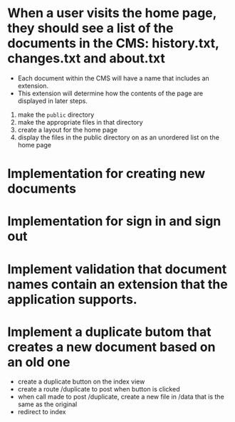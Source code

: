 # When a user visits the home page, they should see a list of the documents in the CMS: history.txt, changes.txt and about.txt

- Each document within the CMS will have a name that includes an extension.
- This extension will determine how the contents of the page are displayed in
  later steps.


1. make the `public` directory
2. make the appropriate files in that directory
3. create a layout for the home page
4. display the files in the public directory on as an unordered list on the home page

# Implementation for creating new documents

<!-- - When a user views the index page, they should see a link that says "New Document": -->
<!--   1. add a link to index view, that allow for creating a new document -->
<!-- - When a user clicks the "New Document" link, they should be taken to a page with a text input labeled "Add a new document:" and a submit button labeled "Create": -->
<!-- - When a user enters a document name and clicks "Create", they should be redirected to the index page. The name they entered in the form should now appear in the file list. They should see a message that says "$FILENAME was created.", where $FILENAME is the name of the document just created: -->
<!-- -  If a user attempts to create a new document without a name, the form should be re-displayed and a message should say "A name is required.": -->

# Implementation for sign in and sign out

<!-- - When a signed-out user views the index page of the site, they should see a "Sign In" button. -->
<!--   1. add a sign in button to the index page, only if user is not signed in -->

<!-- - When a user clicks the "Sign In" button, they should be taken to a new page with a sign in form. The form should contain a text input labeled "Username" and a password input labeled "Password". The form should also contain a submit button labeled "Sign In": -->
<!---->
<!-- - When a user enters the username "admin" and password "secret" into the sign in form and clicks the "Sign In" button, they should be signed in and redirected to the index page. A message should display that says "Welcome!": -->
<!---->
<!-- - When a user enters any other username and password into the sign in form and clicks the "Sign In" button, the sign in form should be redisplayed and an error message "Invalid credentials" should be shown. The username they entered into the form should appear in the username input. -->
<!---->
<!-- - When a signed-in user views the index page, they should see a message at the bottom of the page that says "Signed in as $USERNAME.", followed by a button labeled "Sign Out". -->
<!---->
<!-- - When a signed-in user clicks this "Sign Out" button, they should be signed out of the application and redirected to the index page of the site. They should see a message that says "You have been signed out.". -->

# Implement validation that document names contain an extension that the application supports.

<!-- - when creating a new document: -->
<!--   - check the file extension -->
<!--   - if it's supported, allow it -->
<!--   - if it isn't, redisplay the page and inform the user of the error. -->

# Implement a duplicate butom that creates a new document based on an old one

- create a duplicate button on the index view
- create a route /duplicate to post when button is clicked
- when call made to post /duplicate, create a new file in /data that is the same
as the original
- redirect to index
